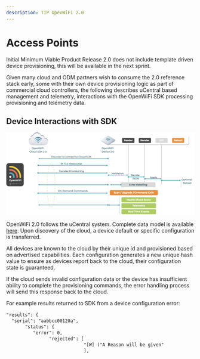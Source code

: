 ```yaml
---
description: TIP OpenWiFi 2.0
---
```


# Access Points

Initial Minimum Viable Product Release 2.0 does not include template driven device provisioning, this will be available in the next sprint.

Given many cloud and ODM partners wish to consume the 2.0 reference stack early, some with their own device provisioning logic as part of commercial cloud controllers, the following describes uCentral based management and telemetry, interactions with the OpenWiFi SDK processing provisioning and telemetry data.

## Device Interactions with SDK

![OpenWiFi with uCentral Management](../../.gitbook/assets/image%20%2822%29.png)

OpenWiFi 2.0 follows the uCentral system. Complete data model is available [here](http://ucentral.io/docs/ucentral-schema.html). Upon discovery of the cloud, a device default or specific configuration is transferred.

All devices are known to the cloud by their unique id and provisioned based on advertised capabilities. Each configuration generates a new unique hash value to ensure as devices report back to the cloud, their configuration state is guaranteed.

If the cloud sends invalid configuration data or the device has insufficient ability to complete the provisioning commands, the error handling process will send this response back to the cloud.

For example results returned to SDK from a device configuration error:

```text
"results": { 
  "serial": "aabbcc00120a",  
       "status": {    
          "error": 0,  
                "rejected": [   
                             "[W] ("A Reason will be given"
                             ],
```

